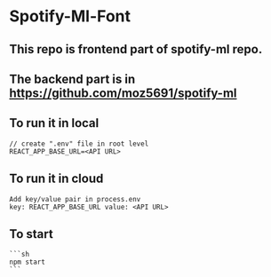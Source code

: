 # Spotify-Ml-Font

## This repo is frontend part of spotify-ml repo.

## The backend part is in https://github.com/moz5691/spotify-ml

## To run it in local

    // create ".env" file in root level
    REACT_APP_BASE_URL=<API URL>

## To run it in cloud

    Add key/value pair in process.env
    key: REACT_APP_BASE_URL value: <API URL>

## To start

    ```sh
    npm start
    ```
